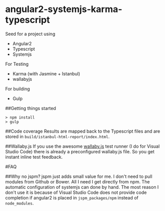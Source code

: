 # angular2-systemjs-karma-typescript
Seed for a project using 


- Angular2
- Typescript
- Systemjs

For Testing
- Karma (with Jasmine + Istanbul)
- wallabyjs

For building
- Gulp

##Getting things started
```
> npm install
> gulp
```

##Code coverage
Results are mapped back to the Typescript files and are stored in `build/istanbul-html-report/index.html`.

##Wallaby.js
If you use the awesome [wallaby.js](http://wallabyjs.com/) test runner (I do for Visual Studio Code) there is already a preconfigured wallaby.js file. So you get instant inline test feedback.

#FAQ

##Why no jspm?
jspm just adds small value for me. I don't need to pull modules from Github or Bower. All I need I get directly from npm. The automatic configuration of systemjs can done by hand. The most reason I don't use it is because of Visual Studio Code does not provide code completion if angular2 is placed in `jspm_packages/npm` instead of `node_modules`.
